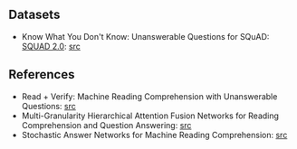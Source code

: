 ## Datasets
* Know What You Don't Know: Unanswerable Questions for SQuAD:
[SQUAD 2.0](https://rajpurkar.github.io/SQuAD-explorer/): [src](https://arxiv.org/abs/1806.03822)

## References
* Read + Verify: Machine Reading Comprehension with Unanswerable Questions: [src](https://arxiv.org/abs/1808.05759)
* Multi-Granularity Hierarchical Attention Fusion Networks for Reading Comprehension and Question Answering: [src](http://www.aclweb.org/anthology/P18-1158)
* Stochastic Answer Networks for Machine Reading Comprehension: [src](https://arxiv.org/abs/1712.03556)
